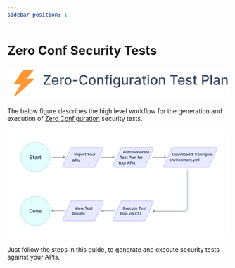 ```yaml
---
sidebar_position: 1
---
```



# Zero Conf Security Tests
![](../../../assets/zero-conf-test-plan.svg)

The below figure describes the high level workflow for the generation and execution of [Zero Configuration](../../../concepts/test-plans/test-plan-types.md) security tests.

![](../../../assets/zero-conf-flow.svg)

Just follow the steps in this guide, to generate and execute security tests against your APIs.
